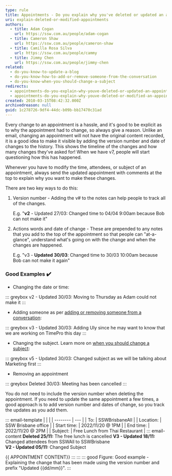 ```yaml
---
type: rule
title: Appointments - Do you explain why you've deleted or updated an appointment?
uri: explain-deleted-or-modified-appointments
authors:
  - title: Adam Cogan
    url: https://ssw.com.au/people/adam-cogan
  - title: Cameron Shaw
    url: https://ssw.com.au/people/cameron-shaw
  - title: Camilla Rosa Silva
    url: https://ssw.com.au/people/cammy
  - title: Jimmy Chen
    url: https://ssw.com.au/people/jimmy-chen  
related:
  - do-you-know-to-update-a-blog
  - do-you-know-how-to-add-or-remove-someone-from-the-conversation
  - do-you-know-when-you-should-change-a-subject
redirects:
  - appointments-do-you-explain-why-youve-deleted-or-updated-an-appointment
  - appointments-do-you-explain-why-youve-deleted-or-modified-an-appointment
created: 2010-03-15T08:42:32.000Z
archivedreason: null
guid: 1c278726-9df4-44dc-b09b-bb17470c31ad
---
```

Every change to an appointment is a hassle, and it's good to be explicit as to why the appointment had to change, so always give a reason. Unlike an email, changing an appointment will not have the original content recorded, it is a good idea to make it visible by adding the version number and date of changes to the history. This shows the timeline of the changes and how many changes they've asked for! When we have v7, people will start questioning how this has happened.

Whenever you have to modify the time, attendees, or subject of an appointment, always send the updated appointment with comments at the top to explain why you want to make these changes.

There are two key ways to do this:

1. Version number - Adding the v# to the notes can help people to track all of the changes. 

     E.g. "**v2** - Updated 27/03: Changed time to 04/04 9:00am because Bob can not make it"
     
2. Actions words and date of change - These are prepended to any notes that you add to the top of the appointment so that people can "at-a-glance", understand what's going on with the change and when the changes are happened.

     E.g. "v3 - **Updated 30/03**: Changed time to 30/03 10:00am because Bob can not make it again"
<!--endintro-->

### Good Examples ✔️

* Changing the date or time:

::: greybox
v2 - Updated 30/03: Moving to Thursday as Adam could not make it
:::

* Adding someone as per [adding or removing someone from a conversation](/do-you-know-how-to-add-or-remove-someone-from-the-conversation):

::: greybox
v3 - Updated 30/03: Adding Uly since he may want to know that we are working on TimePro this day
:::

* Changing the subject. Learn more on [when you should change a subject](/do-you-know-when-you-should-change-a-subject):

::: greybox
v5 - Updated 30/03: Changed subject as we will be talking about Marketing first
:::

* Removing an appointment

::: greybox
Deleted 30/03: Meeting has been cancelled
:::


You do not need to include the version number when deleting the appointment.
If you need to update the same appointment a few times, a good approach is to add version number and dates of change, so you track the updates as you add them.

::: email-template
|          |     |
| -------- | --- |
| To:      | SSWBrisbaneAll |
| Location:      | SSW Brisbane office |
| Start time:      | 2022/11/20 @ 1PM |
| End time:      | 2022/11/20 @ 2PM |
| Subject: | Free Lunch from Thai Restaurant |
::: email-content
**Deleted 25/11:** The free lunch is cancelled
**V3 - Updated 18/11:** Changed attendees from SSWAll to SSWBrisbane  
**V2 - Updated 05/11:** Changed Subject

{{ APPOINTMENT CONTENT}}
:::
:::
::: good
Figure: Good example - Explaining the change that has been made using the version number and prefix "Updated {{dd/mm}}".
:::
